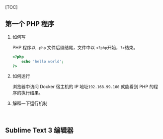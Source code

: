 

[TOC]

## 第一个 PHP 程序

1. 如何写

   PHP 程序以 `.php` 文件后缀结尾，文件中以 `<?php`开始，`?>`结束。

   ```php
   <?php
       echo 'hello world';
   ?>
   ```

2. 如何运行


   浏览器中访问 Docker 宿主机的 IP 地址`192.168.99.100` 就能看到 PHP 的程序的执行结果。 

3. 解释一下运行机制

   ​


## Sublime Text 3 编辑器 